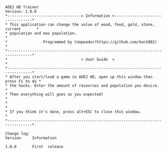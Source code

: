     AOE2 HD Trainer	
	Version: 1.0.0
    *---------------------------------> Information <---------------------------------*
    * This application can change the value of wood, food, gold, stone, current       *
    * population and max population.                                                  *
    *                Programmed by Compeador(https://github.com/ken1882)              *
    *---------------------------------------------------------------------------------*
    *                                 > User Guide  <                                 *
    *---------------------------------------------------------------------------------*
    * After you start/load a game in AOE2 HD, open up this window then press F1 to do *
    * the hacks. Enter the amount of resources and population you desire.             *
    * Then everything will goes as you expected!                                      *
    *                                                                                 *
	* If you think it's done, press alt+ESC to close this window.                     *
    *---------------------------------------------------------------------------------*
	
	Change log:
	Version		Information

	1.0.0		First  release
	